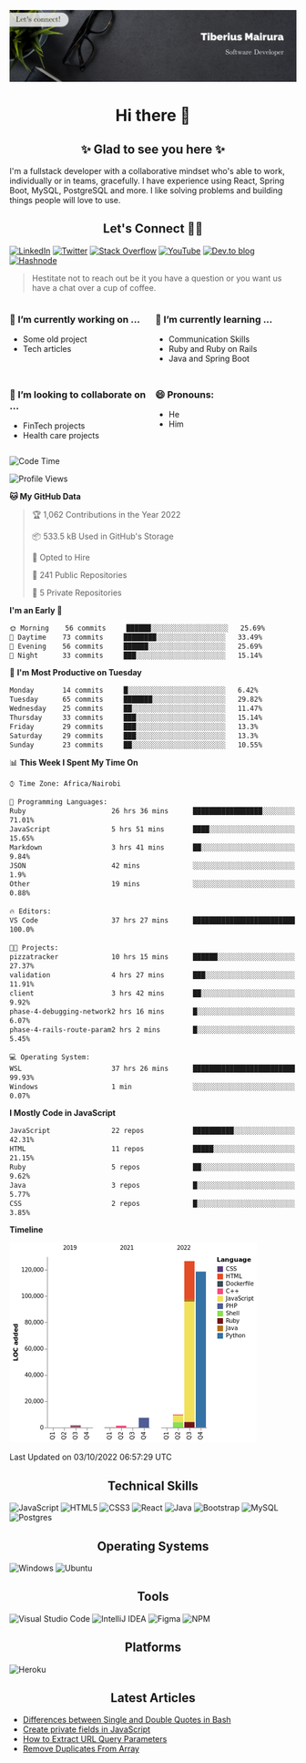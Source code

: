 ![cover-image](assets/images/banner.jpg)

<h1 align="center">
 Hi there 👋
</h1>

<h2 align="center"> ✨ Glad to see you here ✨ </h2>

I'm a fullstack developer with a collaborative mindset who's able to work, individually or in teams, gracefully. I have experience using React, Spring Boot, MySQL, PostgreSQL and more. I like solving problems and building things people will love to use.

<h2 align="center"> Let's Connect 🤝🏾 </h2>

[![LinkedIn](https://img.shields.io/badge/linkedin-%230077B5.svg?style=for-the-badge&logo=linkedin&logoColor=white)](https://www.linkedin.com/in/tiberius-mairura/) [![Twitter](https://img.shields.io/badge/Twitter-%231DA1F2.svg?style=for-the-badge&logo=Twitter&logoColor=white)](https://twitter.com/hermit_tiberius) [![Stack Overflow](https://img.shields.io/badge/-Stackoverflow-FE7A16?style=for-the-badge&logo=stack-overflow&logoColor=white)](https://stackoverflow.com/users/11869442/tiberius) [![YouTube](https://img.shields.io/badge/YouTube-%23FF0000.svg?style=for-the-badge&logo=YouTube&logoColor=white)](https://www.youtube.com/channel/UCEyv3oMzvLUv6tGs9KD_S_A) [![Dev.to blog](https://img.shields.io/badge/dev.to-0A0A0A?style=for-the-badge&logo=dev.to&logoColor=white)](https://dev.to/hermitex) [![Hashnode](https://img.shields.io/badge/Hashnode-2962FF?style=for-the-badge&logo=hashnode&logoColor=white)](https://hashnode.com/@hermitex)

> Hestitate not to reach out be it you have a question or you want us have a chat over a cup of coffee.

<div style="display: grid; gap: 0.5rem; grid-template-columns: repeat(2, 1fr);">

<div>

<h3>🔭  I’m currently working on ...</h3>

- Some old project
- Tech articles

</div>

<div>

<h3>🌱 I’m currently learning ...</h3>

- Communication Skills
- Ruby and Ruby on Rails
- Java and Spring Boot

</div>

<div>
<h3>👯 I’m looking to collaborate on ...</h3>

- FinTech projects
- Health care projects

</div>

<div>
<h3>😄 Pronouns:</h3>

- He
- Him
  
</div>

</div>

<!--START_SECTION:waka-->
![Code Time](http://img.shields.io/badge/Code%20Time-525%20hrs%2012%20mins-blue)

![Profile Views](http://img.shields.io/badge/Profile%20Views-9-blue)

**🐱 My GitHub Data** 

> 🏆 1,062 Contributions in the Year 2022
 > 
> 📦 533.5 kB Used in GitHub's Storage 
 > 
> 💼 Opted to Hire
 > 
> 📜 241 Public Repositories 
 > 
> 🔑 5 Private Repositories  
 > 
**I'm an Early 🐤** 

```text
🌞 Morning    56 commits     ██████░░░░░░░░░░░░░░░░░░░   25.69% 
🌆 Daytime    73 commits     ████████░░░░░░░░░░░░░░░░░   33.49% 
🌃 Evening    56 commits     ██████░░░░░░░░░░░░░░░░░░░   25.69% 
🌙 Night      33 commits     ███░░░░░░░░░░░░░░░░░░░░░░   15.14%

```
📅 **I'm Most Productive on Tuesday** 

```text
Monday       14 commits     █░░░░░░░░░░░░░░░░░░░░░░░░   6.42% 
Tuesday      65 commits     ███████░░░░░░░░░░░░░░░░░░   29.82% 
Wednesday    25 commits     ██░░░░░░░░░░░░░░░░░░░░░░░   11.47% 
Thursday     33 commits     ███░░░░░░░░░░░░░░░░░░░░░░   15.14% 
Friday       29 commits     ███░░░░░░░░░░░░░░░░░░░░░░   13.3% 
Saturday     29 commits     ███░░░░░░░░░░░░░░░░░░░░░░   13.3% 
Sunday       23 commits     ██░░░░░░░░░░░░░░░░░░░░░░░   10.55%

```


📊 **This Week I Spent My Time On** 

```text
⌚︎ Time Zone: Africa/Nairobi

💬 Programming Languages: 
Ruby                     26 hrs 36 mins      █████████████████░░░░░░░░   71.01% 
JavaScript               5 hrs 51 mins       ████░░░░░░░░░░░░░░░░░░░░░   15.65% 
Markdown                 3 hrs 41 mins       ██░░░░░░░░░░░░░░░░░░░░░░░   9.84% 
JSON                     42 mins             ░░░░░░░░░░░░░░░░░░░░░░░░░   1.9% 
Other                    19 mins             ░░░░░░░░░░░░░░░░░░░░░░░░░   0.88%

🔥 Editors: 
VS Code                  37 hrs 27 mins      █████████████████████████   100.0%

🐱‍💻 Projects: 
pizzatracker             10 hrs 15 mins      ██████░░░░░░░░░░░░░░░░░░░   27.37% 
validation               4 hrs 27 mins       ███░░░░░░░░░░░░░░░░░░░░░░   11.91% 
client                   3 hrs 42 mins       ██░░░░░░░░░░░░░░░░░░░░░░░   9.92% 
phase-4-debugging-network2 hrs 16 mins       █░░░░░░░░░░░░░░░░░░░░░░░░   6.07% 
phase-4-rails-route-param2 hrs 2 mins        █░░░░░░░░░░░░░░░░░░░░░░░░   5.45%

💻 Operating System: 
WSL                      37 hrs 26 mins      █████████████████████████   99.93% 
Windows                  1 min               ░░░░░░░░░░░░░░░░░░░░░░░░░   0.07%

```

**I Mostly Code in JavaScript** 

```text
JavaScript               22 repos            ██████████░░░░░░░░░░░░░░░   42.31% 
HTML                     11 repos            █████░░░░░░░░░░░░░░░░░░░░   21.15% 
Ruby                     5 repos             ██░░░░░░░░░░░░░░░░░░░░░░░   9.62% 
Java                     3 repos             █░░░░░░░░░░░░░░░░░░░░░░░░   5.77% 
CSS                      2 repos             █░░░░░░░░░░░░░░░░░░░░░░░░   3.85%

```


**Timeline**

![Chart not found](https://raw.githubusercontent.com/hermitex/hermitex/main/charts/bar_graph.png) 


 Last Updated on 03/10/2022 06:57:29 UTC
<!--END_SECTION:waka-->

<h2 align="center"> Technical Skills </h2>

![JavaScript](https://img.shields.io/badge/javascript-%23323330.svg?style=for-the-badge&logo=javascript&logoColor=%23F7DF1E) ![HTML5](https://img.shields.io/badge/html5-%23E34F26.svg?style=for-the-badge&logo=html5&logoColor=white) ![CSS3](https://img.shields.io/badge/css3-%231572B6.svg?style=for-the-badge&logo=css3&logoColor=white) ![React](https://img.shields.io/badge/react-%2320232a.svg?style=for-the-badge&logo=react&logoColor=%2361DAFB) ![Java](https://img.shields.io/badge/java-%23ED8B00.svg?style=for-the-badge&logo=java&logoColor=white) ![Bootstrap](https://img.shields.io/badge/bootstrap-%23563D7C.svg?style=for-the-badge&logo=bootstrap&logoColor=white) ![MySQL](https://img.shields.io/badge/mysql-%2300f.svg?style=for-the-badge&logo=mysql&logoColor=white) ![Postgres](https://img.shields.io/badge/postgres-%23316192.svg?style=for-the-badge&logo=postgresql&logoColor=white)

<h2 align="center"> Operating Systems </h2>

![Windows](https://img.shields.io/badge/Windows-0078D6?style=for-the-badge&logo=windows&logoColor=white) ![Ubuntu](https://img.shields.io/badge/Ubuntu-E95420?style=for-the-badge&logo=ubuntu&logoColor=white)

<h2 align="center"> Tools </h2>

![Visual Studio Code](https://img.shields.io/badge/Visual%20Studio%20Code-0078d7.svg?style=for-the-badge&logo=visual-studio-code&logoColor=white) ![IntelliJ IDEA](https://img.shields.io/badge/IntelliJIDEA-000000.svg?style=for-the-badge&logo=intellij-idea&logoColor=white) ![Figma](https://img.shields.io/badge/figma-%23F24E1E.svg?style=for-the-badge&logo=figma&logoColor=white) ![NPM](https://img.shields.io/badge/NPM-%23000000.svg?style=for-the-badge&logo=npm&logoColor=white)

<h2 align="center"> Platforms </h2>

![Heroku](https://img.shields.io/badge/heroku-%23430098.svg?style=for-the-badge&logo=heroku&logoColor=white)

 <h2 align="center">Latest Articles </h2>

- [Differences between Single and Double Quotes in Bash](https://dev.to/hermitex/differences-between-single-and-double-quotes-in-bash-3eog)
- [Create private fields in JavaScript](https://dev.to/hermitex/create-private-fields-in-javascript-3ean)
- [How to Extract URL Query Parameters](https://dev.to/hermitex/how-to-extract-url-search-parameters-4k58)
- [Remove Duplicates From Array](https://dev.to/hermitex/remove-duplicates-from-array-1d6h)
